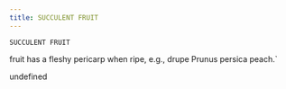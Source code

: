 ```yaml
---
title: SUCCULENT FRUIT
---
```

`SUCCULENT FRUIT`

 fruit has a fleshy pericarp when ripe, e.g., drupe Prunus persica peach.`

undefined